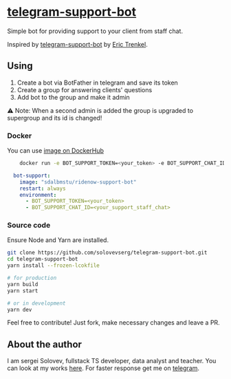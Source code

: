 # [telegram-support-bot](https://github.com/solovevserg/telegram-support-bot)

Simple bot for providing support to your client from staff chat.

Inspired by [telegram-support-bot](https://github.com/bostrot/telegram-support-bot) by [Eric Trenkel](https://github.com/bostrot).

## Using

1. Create a bot via BotFather in telegram and save its token
2. Create a group for answering clients' questions
3. Add bot to the group and make it admin

⚠ Note: When a second admin is added the group is upgraded to supergroup and its id is changed!

### Docker

You can use [image on DockerHub](https://hub.docker.com/repository/docker/sdalbmstu/ridenow-support-bot)

```bash
    docker run -e BOT_SUPPORT_TOKEN=<your_token> -e BOT_SUPPORT_CHAT_ID=<your_support_staff_chat> -d sdalbmstu/ridenow-support-bot
```

```yaml
  bot-support:
    image: "sdalbmstu/ridenow-support-bot"
    restart: always
    environment:
      - BOT_SUPPORT_TOKEN=<your_token>
      - BOT_SUPPORT_CHAT_ID=<your_support_staff_chat>
```

### Source code

Ensure Node and Yarn are installed.

```bash
git clone https://github.com/solovevserg/telegram-support-bot.git
cd telegram-support-bot
yarn install --frozen-lcokfile

# for production
yarn build
yarn start

# or in development
yarn dev
```

Feel free to contribute! Just fork, make necessary changes and leave a PR.

## About the author

I am sergei Solovev, fullstack TS developer, data analyst and teacher. You can look at my works [here](https://sergsol.com/). For faster response get me on [telegram](https://t.me/sergsol).
